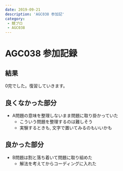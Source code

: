 ```yaml
---
date: 2019-09-21
description: 'AGC038 参加記'
category:
 - 競プロ
 - AGC038
---
```


# AGC038 参加記録
## 結果
0完でした。復習していきます。

## 良くなかった部分
 - A問題の意味を整理しないまま問題に取り掛かっていた
   - こういう問題を整理するのは難しそう
   - 実験するときも, 文字で置いてみるのもいいかも

## 良かった部分
 - B問題は割と落ち着いて問題に取り組めた
   - 解法を考えてからコーディングに入れた
